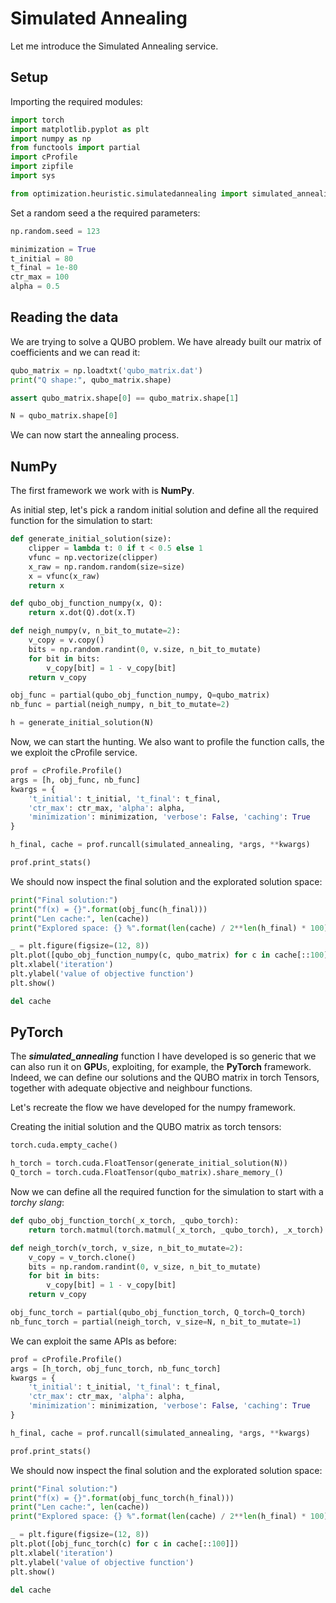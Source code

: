 # Simulated Annealing

Let me introduce the Simulated Annealing service.

## Setup

Importing the required modules:

```python
import torch
import matplotlib.pyplot as plt
import numpy as np
from functools import partial
import cProfile
import zipfile
import sys

from optimization.heuristic.simulatedannealing import simulated_annealing
```

Set a random seed a the required parameters:

```python
np.random.seed = 123

minimization = True
t_initial = 80
t_final = 1e-80
ctr_max = 100
alpha = 0.5
```

## Reading the data

We are trying to solve a QUBO problem. We have already built our matrix of coefficients and we can read it:

```python
qubo_matrix = np.loadtxt('qubo_matrix.dat')
print("Q shape:", qubo_matrix.shape)

assert qubo_matrix.shape[0] == qubo_matrix.shape[1]

N = qubo_matrix.shape[0]
```

We can now start the annealing process.

## NumPy

The first framework we work with is **NumPy**.

As initial step, let's pick a random initial solution and define all the required function for the simulation to start:

```python
def generate_initial_solution(size):
    clipper = lambda t: 0 if t < 0.5 else 1
    vfunc = np.vectorize(clipper)
    x_raw = np.random.random(size=size)
    x = vfunc(x_raw)
    return x

def qubo_obj_function_numpy(x, Q):
    return x.dot(Q).dot(x.T)

def neigh_numpy(v, n_bit_to_mutate=2):
    v_copy = v.copy()
    bits = np.random.randint(0, v.size, n_bit_to_mutate)
    for bit in bits:
        v_copy[bit] = 1 - v_copy[bit]
    return v_copy

obj_func = partial(qubo_obj_function_numpy, Q=qubo_matrix)
nb_func = partial(neigh_numpy, n_bit_to_mutate=2)

h = generate_initial_solution(N)
```

Now, we can start the hunting. We also want to profile the function calls, the we exploit the cProfile service.

```python
prof = cProfile.Profile()
args = [h, obj_func, nb_func]
kwargs = {
    't_initial': t_initial, 't_final': t_final,
    'ctr_max': ctr_max, 'alpha': alpha,
    'minimization': minimization, 'verbose': False, 'caching': True
}

h_final, cache = prof.runcall(simulated_annealing, *args, **kwargs)

prof.print_stats()
```

We should now inspect the final solution and the explorated solution space:

```python
print("Final solution:")
print("f(x) = {}".format(obj_func(h_final)))
print("Len cache:", len(cache))
print("Explored space: {} %".format(len(cache) / 2**len(h_final) * 100))

_ = plt.figure(figsize=(12, 8))
plt.plot([qubo_obj_function_numpy(c, qubo_matrix) for c in cache[::100]])
plt.xlabel('iteration')
plt.ylabel('value of objective function')
plt.show()

del cache
```


## PyTorch

The ***simulated_annealing*** function I have developed is so generic
that we can also run it on **GPU**s, exploiting, for example,
the **PyTorch** framework.
Indeed, we can define our solutions and the QUBO matrix in
torch Tensors, together with adequate objective and neighbour functions.

Let's recreate the flow we have developed for the numpy framework.

Creating the initial solution and the QUBO matrix as torch tensors:
```python
torch.cuda.empty_cache()

h_torch = torch.cuda.FloatTensor(generate_initial_solution(N))
Q_torch = torch.cuda.FloatTensor(qubo_matrix).share_memory_()
```

Now we can define all the required function for the simulation to start with a *torchy slang*:

```python
def qubo_obj_function_torch(_x_torch, _qubo_torch):
    return torch.matmul(torch.matmul(_x_torch, _qubo_torch), _x_torch)

def neigh_torch(v_torch, v_size, n_bit_to_mutate=2):
    v_copy = v_torch.clone()
    bits = np.random.randint(0, v_size, n_bit_to_mutate)
    for bit in bits:
        v_copy[bit] = 1 - v_copy[bit]
    return v_copy

obj_func_torch = partial(qubo_obj_function_torch, Q_torch=Q_torch)
nb_func_torch = partial(neigh_torch, v_size=N, n_bit_to_mutate=1)
```


We can exploit the same APIs as before:

```python
prof = cProfile.Profile()
args = [h_torch, obj_func_torch, nb_func_torch]
kwargs = {
    't_initial': t_initial, 't_final': t_final,
    'ctr_max': ctr_max, 'alpha': alpha,
    'minimization': minimization, 'verbose': False, 'caching': True
}

h_final, cache = prof.runcall(simulated_annealing, *args, **kwargs)

prof.print_stats()
```

We should now inspect the final solution and the explorated solution space:

```python
print("Final solution:")
print("f(x) = {}".format(obj_func_torch(h_final)))
print("Len cache:", len(cache))
print("Explored space: {} %".format(len(cache) / 2**len(h_final) * 100))

_ = plt.figure(figsize=(12, 8))
plt.plot([obj_func_torch(c) for c in cache[::100]])
plt.xlabel('iteration')
plt.ylabel('value of objective function')
plt.show()

del cache
```

